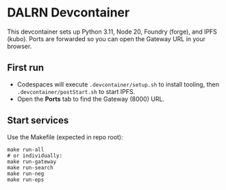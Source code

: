 # DALRN Devcontainer

This devcontainer sets up Python 3.11, Node 20, Foundry (forge), and IPFS (kubo). 
Ports are forwarded so you can open the Gateway URL in your browser.

## First run
- Codespaces will execute `.devcontainer/setup.sh` to install tooling, then `.devcontainer/postStart.sh` to start IPFS.
- Open the **Ports** tab to find the Gateway (8000) URL.

## Start services
Use the Makefile (expected in repo root):
```
make run-all
# or individually:
make run-gateway
make run-search
make run-neg
make run-eps
```
